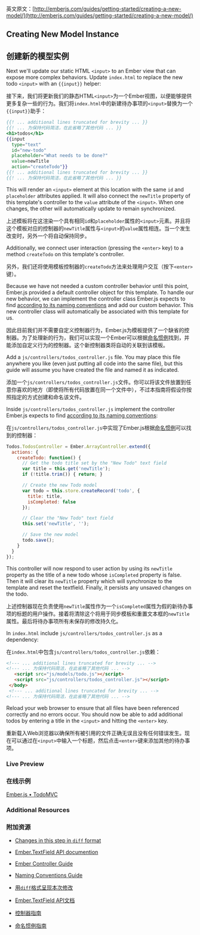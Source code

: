 英文原文：[http://emberjs.com/guides/getting-started/creating-a-new-model/](http://emberjs.com/guides/getting-started/creating-a-new-model/)

## Creating New Model Instance

## 创建新的模型实例

Next we'll update our static HTML `<input>` to an Ember view that can expose more complex behaviors.  Update `index.html` to replace the new todo `<input>` with an `{{input}}` helper:

接下来，我们将更新我们的静态HTML`<input>`为一个Ember视图，以便能够提供更多复杂一些的行为。我们将`index.html`中的新建待办事项的`<input>`替换为一个`{{input}}`助手：

```handlebars
{{! ... additional lines truncated for brevity ... }}
{{! ... 为保持代码简洁，在此省略了其他代码 ... }}
<h1>todos</h1>
{{input
  type="text"
  id="new-todo"
  placeholder="What needs to be done?"
  value=newTitle
  action="createTodo"}}
{{! ... additional lines truncated for brevity ... }}
{{! ... 为保持代码简洁，在此省略了其他代码 ... }}
```

This will render an `<input>` element at this location with the same `id` and `placeholder` attributes applied. It will also connect the `newTitle` property of this template's controller to the `value` attribute of the `<input>`. When one changes, the other will automatically update to remain synchronized.

上述模板将在这渲染一个具有相同`id`和`placeholder`属性的`<input>`元素。并且将这个模板对应的控制器的`newTitle`属性与`<input>`的`value`属性相连。当一个发生改变时，另外一个将自动保持同步。

Additionally, we connect user interaction (pressing the `<enter>` key) to a method `createTodo` on this template's controller.

另外，我们还将使用模板控制器的`createTodo`方法来处理用户交互（按下`<enter>`键）。

Because we have not needed a custom controller behavior until this point, Ember.js provided a default controller object for this template. To handle our new behavior, we can implement the controller class Ember.js expects to find [according to its naming conventions](/guides/concepts/naming-conventions) and add our custom behavior. This new controller class will automatically be associated with this template for us.

因此目前我们并不需要自定义控制器行为，Ember.js为模板提供了一个缺省的控制器。为了处理新的行为，我们可以实现一个Ember可以根据[命名惯例](/guides/concepts/naming-conventions)找到，并能添加自定义行为的控制器。这个新控制器类将自动的关联到该模板。

Add a `js/controllers/todos_controller.js` file. You may place this file anywhere you like (even just putting all code into the same file), but this guide will assume you have created the file and named it as indicated.

添加一个`js/controllers/todos_controller.js`文件。你可以将该文件放置到任意你喜欢的地方（即使将所有代码放置在同一个文件中），不过本指南将假设你按照指定的方式创建和命名该文件。

Inside `js/controllers/todos_controller.js` implement the controller Ember.js expects to find [according to its naming conventions](/guides/concepts/naming-conventions):

在`js/controllers/todos_controller.js`中实现了Ember.js根据[命名惯例](/guides/concepts/naming-conventions)可以找到的控制器：

```javascript
Todos.TodosController = Ember.ArrayController.extend({
  actions: {
    createTodo: function() {
      // Get the todo title set by the "New Todo" text field
      var title = this.get('newTitle');
      if (!title.trim()) { return; }

      // Create the new Todo model
      var todo = this.store.createRecord('todo', {
        title: title,
        isCompleted: false
      });

      // Clear the "New Todo" text field
      this.set('newTitle', '');

      // Save the new model
      todo.save();
    }
  }
});
```

This controller will now respond to user action by using its `newTitle` property as the title of a new todo whose `isCompleted` property is false.  Then it will clear its `newTitle` property which will synchronize to the template and reset the textfield. Finally, it persists any unsaved changes on the todo.

上述控制器现在负责使用`newTitle`属性作为一个`isCompleted`属性为假的新待办事项的标题的用户操作。接着将清除这个将用于同步模板和重置文本框的`newTitle`属性。最后将待办事项所有未保存的修改持久化。

In `index.html` include `js/controllers/todos_controller.js` as a dependency:

在`index.html`中包含`js/controllers/todos_controller.js`依赖：

```html
<!--- ... additional lines truncated for brevity ... -->
<!--- ... 为保持代码简洁，在此省略了其他代码 ... -->
   <script src="js/models/todo.js"></script>
   <script src="js/controllers/todos_controller.js"></script>
 </body>
 <!--- ... additional lines truncated for brevity ... -->
<!--- ... 为保持代码简洁，在此省略了其他代码 ... -->
```

Reload your web browser to ensure that all files have been referenced correctly and no errors occur. You should now be able to add additional todos by entering a title in the `<input>` and hitting the `<enter>` key.

重新载入Web浏览器以确保所有被引用的文件正确无误且没有任何错误发生。现在可以通过在`<input>`中输入一个标题，然后点击`<enter>`键来添加其他的待办事项。

### Live Preview

### 在线示例

<a class="jsbin-embed" href="http://jsbin.com/cobuzo/1/embed?output">Ember.js • TodoMVC</a><script src="http://static.jsbin.com/js/embed.js"></script>

### Additional Resources

### 附加资源

  * [Changes in this step in `diff` format](https://github.com/emberjs/quickstart-code-sample/commit/60feb5f369c8eecd9df3f561fbd01595353ce803)
  * [Ember.TextField API documention](/api/classes/Ember.TextField.html)
  * [Ember Controller Guide](/guides/controllers)
  * [Naming Conventions Guide](/guides/concepts/naming-conventions)

  * [用`diff`格式呈现本次修改](https://github.com/emberjs/quickstart-code-sample/commit/60feb5f369c8eecd9df3f561fbd01595353ce803)
  * [Ember.TextField API文档](http://emberjs.com/guides/templates/handlebars-basics)
  * [控制器指南](/guides/controllers)
  * [命名惯例指南](/guides/concepts/naming-conventions)
